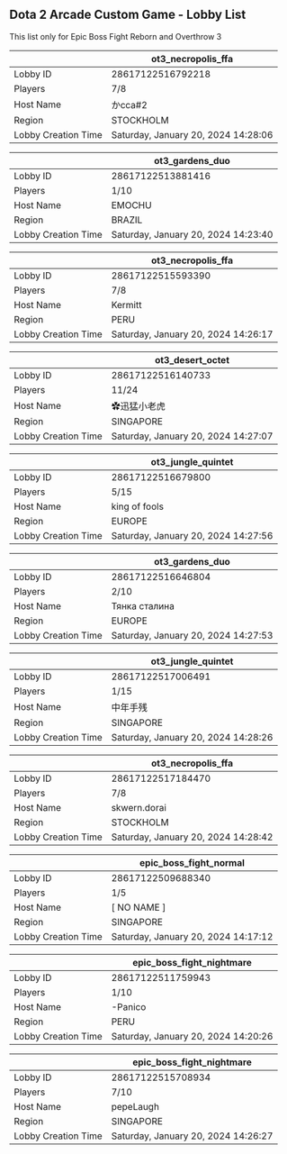 ## Dota 2 Arcade Custom Game - Lobby List

This list only for Epic Boss Fight Reborn and Overthrow 3

|  | ot3_necropolis_ffa |
| ------ | ------ |
| Lobby ID | 28617122516792218 |
| Players | 7/8 |
| Host Name | かcса#2 |
| Region | STOCKHOLM |
| Lobby Creation Time | Saturday, January 20, 2024 14:28:06 |


|  | ot3_gardens_duo |
| ------ | ------ |
| Lobby ID | 28617122513881416 |
| Players | 1/10 |
| Host Name | EMOCHU |
| Region | BRAZIL |
| Lobby Creation Time | Saturday, January 20, 2024 14:23:40 |


|  | ot3_necropolis_ffa |
| ------ | ------ |
| Lobby ID | 28617122515593390 |
| Players | 7/8 |
| Host Name | Kermitt |
| Region | PERU |
| Lobby Creation Time | Saturday, January 20, 2024 14:26:17 |


|  | ot3_desert_octet |
| ------ | ------ |
| Lobby ID | 28617122516140733 |
| Players | 11/24 |
| Host Name | ✿迅猛小老虎 |
| Region | SINGAPORE |
| Lobby Creation Time | Saturday, January 20, 2024 14:27:07 |


|  | ot3_jungle_quintet |
| ------ | ------ |
| Lobby ID | 28617122516679800 |
| Players | 5/15 |
| Host Name | king of fools |
| Region | EUROPE |
| Lobby Creation Time | Saturday, January 20, 2024 14:27:56 |


|  | ot3_gardens_duo |
| ------ | ------ |
| Lobby ID | 28617122516646804 |
| Players | 2/10 |
| Host Name | Тянка сталина |
| Region | EUROPE |
| Lobby Creation Time | Saturday, January 20, 2024 14:27:53 |


|  | ot3_jungle_quintet |
| ------ | ------ |
| Lobby ID | 28617122517006491 |
| Players | 1/15 |
| Host Name | 中年手残 |
| Region | SINGAPORE |
| Lobby Creation Time | Saturday, January 20, 2024 14:28:26 |


|  | ot3_necropolis_ffa |
| ------ | ------ |
| Lobby ID | 28617122517184470 |
| Players | 7/8 |
| Host Name | skwern.dorai |
| Region | STOCKHOLM |
| Lobby Creation Time | Saturday, January 20, 2024 14:28:42 |


|  | epic_boss_fight_normal |
| ------ | ------ |
| Lobby ID | 28617122509688340 |
| Players | 1/5 |
| Host Name | [ NO NAME ] |
| Region | SINGAPORE |
| Lobby Creation Time | Saturday, January 20, 2024 14:17:12 |


|  | epic_boss_fight_nightmare |
| ------ | ------ |
| Lobby ID | 28617122511759943 |
| Players | 1/10 |
| Host Name | -Panico |
| Region | PERU |
| Lobby Creation Time | Saturday, January 20, 2024 14:20:26 |


|  | epic_boss_fight_nightmare |
| ------ | ------ |
| Lobby ID | 28617122515708934 |
| Players | 7/10 |
| Host Name | pepeLaugh |
| Region | SINGAPORE |
| Lobby Creation Time | Saturday, January 20, 2024 14:26:27 |


